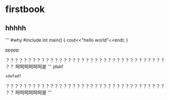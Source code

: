 # firstbook
## hhhhh
'''
#why
#include<iostream>
int main()
{
	cout<<"hello world"<<endl;
}

ppppp

？？？？？？？？？？？？？？？？？？？？？？？？？？？？？？？？？？？？？？
呵呵呵呵呵呵是
'''
jdskf
```
sdafadf
```



？？？？？？？？？？？？？？？？？？？？？？？？？？？？？？？？？？？？？？
呵呵呵呵呵呵是
'''
